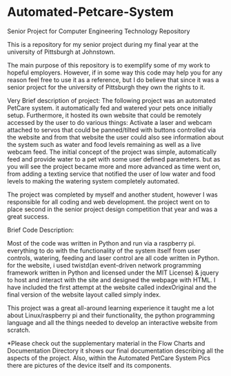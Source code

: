 # Automated-Petcare-System
Senior Project for Computer Engineering Technology Repository


This is a repository for my senior project during my final year at the university of Pittsburgh at Johnstown.

The main purpose of this repository is to exemplify some of my work to hopeful employers. However, if in some way this code may help you for any reason feel free to use it as a reference, but I do believe that since it was a senior project for the university of Pittsburgh they own the rights to it. 


Very Brief description of project:
The following project was an automated PetCare system. it automatically fed and watered your pets once initially setup. Furthermore, it hosted its own website that could be remotely accessed by the user to do various things: Activate a laser and webcam attached to servos that could be panned/tilted with buttons controlled via the website and from that website the user could also see information about the system such as water and food levels remaining as well as a live webcam feed. The initial concept of the project was simple, automatically feed and provide water to a pet with some user defined parameters. but as you will see the project became more and more advanced as time went on, from adding a texting service that notified the user of low water and food levels to making the watering system completely automated. 

The project was completed by myself and another student, however I was responsible for all coding and web development. the project went on to place second in the senior project design competition that year and was a great success.


Brief Code Description:

Most of the code was written in Python and run via a raspberry pi. everything to do with the functionality of the system itself from user controls, watering, feeding and laser control are all code written in Python. for the website, i used twistd(an event-driven network programming framework written in Python and licensed under the MIT License) & jquery to host and interact with the site and designed the webpage with HTML. I have included the first attempt at the website called indexOriginal and the final version of the website layout called simply index.

This project was a great all-around learning experience it taught me a lot about Linux/raspberry pi and their functionality, the python programming language and all the things needed to develop an interactive website from scratch.


*Please check out the supplementary material in the Flow Charts and Documentation Directory it shows our final documentation describing all the aspects of the project. Also, within the Automated PetCare System Pics there are pictures of the device itself and its components.
